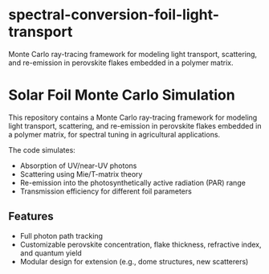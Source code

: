 # spectral-conversion-foil-light-transport
Monte Carlo ray-tracing framework for modeling light transport, scattering, and re-emission in perovskite flakes embedded in a polymer matrix.

# Solar Foil Monte Carlo Simulation

This repository contains a Monte Carlo ray-tracing framework for modeling light transport, scattering, and re-emission in perovskite flakes embedded in a polymer matrix, for spectral tuning in agricultural applications.  

The code simulates:
- Absorption of UV/near-UV photons
- Scattering using Mie/T-matrix theory
- Re-emission into the photosynthetically active radiation (PAR) range
- Transmission efficiency for different foil parameters

## Features
- Full photon path tracking
- Customizable perovskite concentration, flake thickness, refractive index, and quantum yield
- Modular design for extension (e.g., dome structures, new scatterers)

